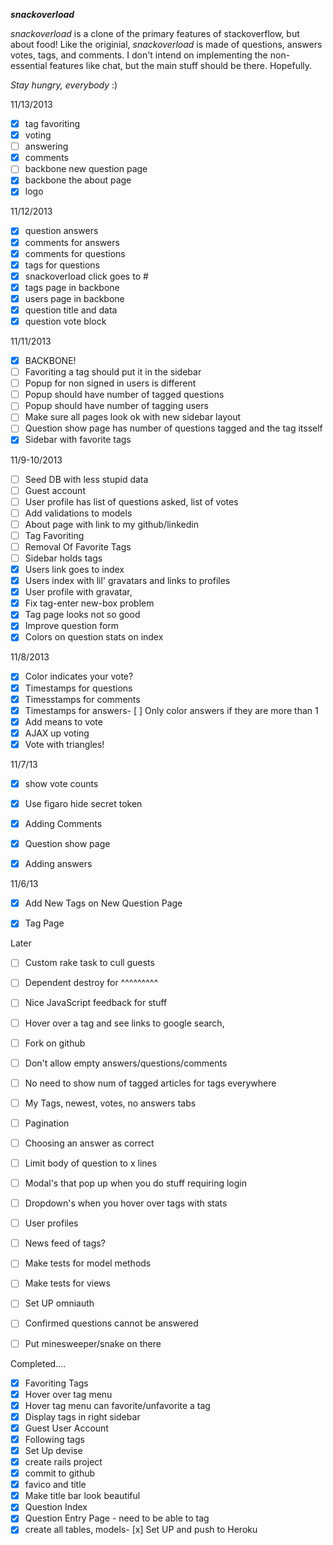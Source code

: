 ***snackoverload***

*snackoverload* is a clone of the primary features of stackoverflow, 
but about food! Like the originial, *snackoverload* is made of questions, answers
votes, tags, and comments. I don't intend on implementing the non-essential 
features like chat, but the main stuff should be there. Hopefully. 

_Stay hungry, everybody_ :)

11/13/2013
- [x] tag favoriting
- [x] voting
- [ ] answering
- [x] comments
- [ ] backbone new question page
- [x] backbone the about page
- [x] logo

11/12/2013

- [x] question answers
- [x] comments for answers
- [x] comments for questions
- [x] tags for questions
- [x] snackoverload click goes to #
- [x] tags page in backbone
- [x] users page in backbone
- [x] question title and data
- [x] question vote block

11/11/2013

- [x] BACKBONE!
- [ ] Favoriting a tag should put it in the sidebar
- [ ] Popup for non signed in users is different
- [ ] Popup should have number of tagged questions
- [ ] Popup should have number of tagging users
- [ ] Make sure all pages look ok with new sidebar layout
- [ ] Question show page has number of questions tagged and the tag itsself
- [x] Sidebar with favorite tags

11/9-10/2013

- [ ] Seed DB with less stupid data
- [ ] Guest account
- [ ] User profile has list of questions asked, list of votes
- [ ] Add validations to models
- [ ] About page with link to my github/linkedin
- [ ] Tag Favoriting
- [ ] Removal Of Favorite Tags
- [ ] Sidebar holds tags
- [x] Users link goes to index
- [x] Users index with lil' gravatars and links to profiles
- [x] User profile with gravatar, 
- [x] Fix tag-enter new-box problem
- [x] Tag page looks not so good
- [x] Improve question form
- [x] Colors on question stats on index

11/8/2013


- [x] Color indicates your vote?
- [x] Timestamps for questions
- [x] Timesstamps for comments
- [x] Timestamps for answers- [ ] Only color answers if they are more than 1
- [x] Add means to vote
- [x] AJAX up voting
- [x] Vote with triangles!

11/7/13
- [x] show vote counts
- [x] Use figaro hide secret token
- [x] Adding Comments
- [x] Question show page
- [x] Adding answers



11/6/13
- [x] Add New Tags on New Question Page
- [x] Tag Page


Later

- [ ] Custom rake task to cull guests
- [ ] Dependent destroy for ^^^^^^^^^
- [ ] Nice JavaScript feedback for stuff
- [ ] Hover over a tag and see links to google search, 
- [ ] Fork on github
- [ ] Don't allow empty answers/questions/comments
- [ ] No need to show num of tagged articles for tags everywhere
- [ ] My Tags, newest, votes, no answers tabs
- [ ] Pagination
- [ ] Choosing an answer as correct
- [ ] Limit body of question to x lines
- [ ] Modal's that pop up when you do stuff requiring login
- [ ] Dropdown's when you hover over tags with stats
- [ ] User profiles
- [ ] News feed of tags?
- [ ] Make tests for model methods
- [ ] Make tests for views
- [ ] Set UP omniauth
- [ ] Confirmed questions cannot be answered
- [ ] Put minesweeper/snake on there


Completed....

- [x] Favoriting Tags
- [x] Hover over tag menu
- [x] Hover tag menu can favorite/unfavorite a tag
- [x] Display tags in right sidebar
- [x] Guest User Account
- [x] Following tags
- [x] Set Up devise
- [x] create rails project
- [x] commit to github
- [x] favico and title
- [x] Make title bar look beautiful
- [x] Question Index
- [x] Question Entry Page - need to be able to tag
- [x] create all tables, models- [x] Set UP and push to Heroku